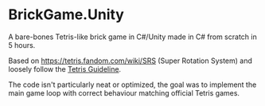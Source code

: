 # BrickGame.Unity
A bare-bones Tetris-like brick game in C#/Unity made in C# from scratch in 5 hours.

Based on https://tetris.fandom.com/wiki/SRS (Super Rotation System) and loosely follow the [Tetris Guideline](https://tetris.fandom.com/wiki/Tetris_Guideline).

The code isn't particularly neat or optimized, the goal was to implement the main game loop with correct behaviour matching official Tetris games.
